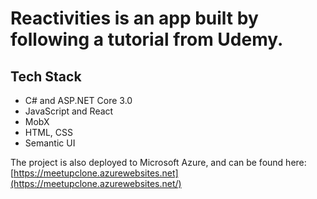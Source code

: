 # Reactivities is an app built by following a tutorial from Udemy.

## Tech Stack

- C# and ASP.NET Core 3.0
- JavaScript and React
- MobX
- HTML, CSS
- Semantic UI

The project is also deployed to Microsoft Azure, and can be found here: [https://meetupclone.azurewebsites.net](https://meetupclone.azurewebsites.net/)
